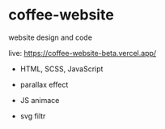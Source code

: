 # coffee-website
website design and code

live: https://coffee-website-beta.vercel.app/

- HTML, SCSS, JavaScript 

- parallax effect
- JS animace 
- svg filtr
